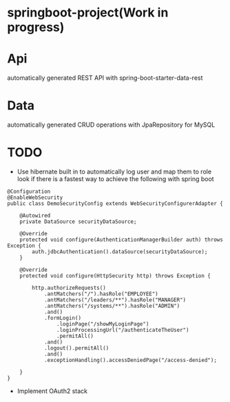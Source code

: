 # springboot-project(Work in progress)

# Api
automatically generated REST API with spring-boot-starter-data-rest

# Data 
automatically generated CRUD operations with JpaRepository for MySQL 

# TODO
- Use hibernate built in to automatically log user and map them to role <br>
look if there is a fastest way to achieve the following with spring boot

```
@Configuration
@EnableWebSecurity
public class DemoSecurityConfig extends WebSecurityConfigurerAdapter {

	@Autowired
	private DataSource securityDataSource;

	@Override
	protected void configure(AuthenticationManagerBuilder auth) throws Exception {
		auth.jdbcAuthentication().dataSource(securityDataSource);
	}

	@Override
	protected void configure(HttpSecurity http) throws Exception {

		http.authorizeRequests()
			.antMatchers("/").hasRole("EMPLOYEE")
			.antMatchers("/leaders/**").hasRole("MANAGER")
			.antMatchers("/systems/**").hasRole("ADMIN")
			.and()
			.formLogin()
				.loginPage("/showMyLoginPage")
				.loginProcessingUrl("/authenticateTheUser")
				.permitAll()
			.and()
			.logout().permitAll()
			.and()
			.exceptionHandling().accessDeniedPage("/access-denied");
		
	}		
}
```

- Implement OAuth2 stack